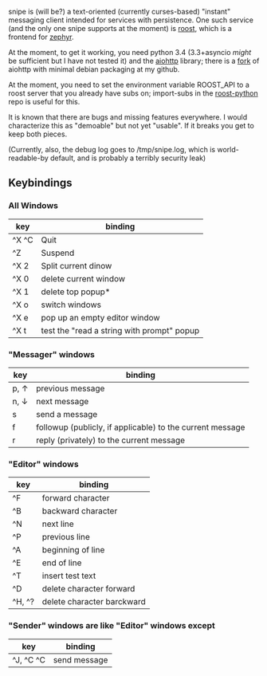 snipe is (will be?) a text-oriented (currently curses-based) "instant"
messaging client intended for services with persistence.  One such
service (and the only one snipe supports at the moment) is
[roost](https://github.com/roost-im), which is a frontend for
[zephyr](https://github.com/zephyr-im).

At the moment, to get it working, you need python 3.4 (3.3+asyncio
_might_ be sufficient but I have not tested it) and the
[aiohttp](https://github.com/KeepSafe/aiohttp) library; there is a
[fork](https://github.com/kcr/aiohttp) of aiohttp with minimal debian
packaging at my github.

At the moment, you need to set the environment variable ROOST_API to a
roost server that you already have subs on; import-subs in the
[roost-python](https://github.com/roost-im/roost-python) repo is useful
for this.

It is known that there are bugs and missing features everywhere.  I
would characterize this as "demoable" but not yet "usable".  If it
breaks you get to keep both pieces.

(Currently, also, the debug log goes to /tmp/snipe.log, which is
world-readable-by default, and is probably a terribly security leak)

Keybindings
-----------

### All Windows

key      | binding
---------|----------------
^X ^C | Quit
^Z    | Suspend
^X 2  | Split current dinow
^X 0  | delete current window
^X 1  | delete top popup*
^X o  | switch windows
^X e  | pop up an empty editor window
^X t  | test the "read a string with prompt" popup

### "Messager" windows

key      | binding
---------|----------------
p, ↑     | previous message
n, ↓     | next message
s        | send a message
f        | followup (publicly, if applicable) to the current message
r        | reply (privately) to the current message

### "Editor" windows
key      | binding
---------|----------------
^F | forward character
^B | backward character
^N | next line
^P | previous line
^A | beginning of line
^E | end of line
^T | insert test text
^D | delete character forward
^H, ^? | delete character barckward

### "Sender" windows are like "Editor" windows except
key      | binding
---------|----------------
^J, ^C ^C | send message
